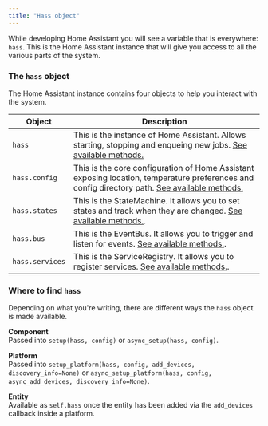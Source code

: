 ```yaml
---
title: "Hass object"
---
```


While developing Home Assistant you will see a variable that is everywhere: `hass`. This is the Home Assistant instance that will give you access to all the various parts of the system.

### The `hass` object

The Home Assistant instance contains four objects to help you interact with the system.

| Object | Description |
| ------ | ----------- |
| `hass` | This is the instance of Home Assistant. Allows starting, stopping and enqueing new jobs. [See available methods.](https://dev-docs.home-assistant.io/en/master/api/core.html#homeassistant.core.HomeAssistant)
| `hass.config` | This is the core configuration of Home Assistant exposing location, temperature preferences and config directory path. [See available methods.](https://dev-docs.home-assistant.io/en/master/api/core.html#homeassistant.core.Config)
| `hass.states` | This is the StateMachine. It allows you to set states and track when they are changed. [See available methods.](https://dev-docs.home-assistant.io/en/master/api/core.html#homeassistant.core.StateMachine). |
| `hass.bus` | This is the EventBus. It allows you to trigger and listen for events. [See available methods.](https://dev-docs.home-assistant.io/en/master/api/core.html#homeassistant.core.EventBus). |
| `hass.services` | This is the ServiceRegistry. It allows you to register services. [See available methods.](https://dev-docs.home-assistant.io/en/master/api/core.html#homeassistant.core.ServiceRegistry). |

### Where to find `hass`

Depending on what you're writing, there are different ways the `hass` object is made available.

**Component**<br>
Passed into `setup(hass, config)` or `async_setup(hass, config)`.

**Platform**<br>
Passed into `setup_platform(hass, config, add_devices, discovery_info=None)` or `async_setup_platform(hass, config, async_add_devices, discovery_info=None)`.

**Entity**<br>
Available as `self.hass` once the entity has been added via the `add_devices` callback inside a platform.
